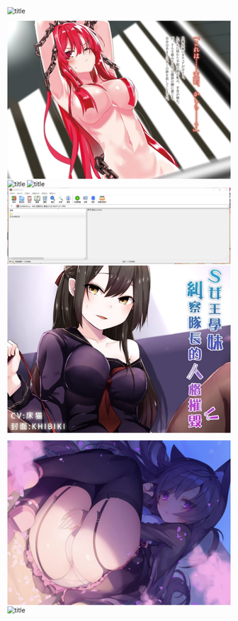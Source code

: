 ![title]()

![title](https://raw.githubusercontent.com/shenyueyemiao/gitnote-images/master/gitnote/2019/08/24/000000000000-1566611885466.jpg)
![title]()
![title]()![title](https://raw.githubusercontent.com/shenyueyemiao/gitnote-images/master/gitnote/2019/12/10/S%5BL%60SZ_WE%5B9N3WK8R1NQCDI-1575934953533.png)
![title](https://raw.githubusercontent.com/shenyueyemiao/gitnote-images/master/gitnote/2019/12/10/RJ208350_img_main-1575935169758.jpg)

![title](.local/static/2019/11/4/236.1576084704069.jpg)
![title]()